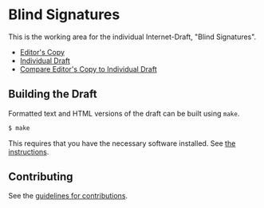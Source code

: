 # Blind Signatures

This is the working area for the individual Internet-Draft, "Blind Signatures".

* [Editor's Copy](https://chris-wood.github.io/draft-wood-cfrg-blind-signatures/#go.draft-wood-cfrg-blind-signatures.html)
* [Individual Draft](https://tools.ietf.org/html/draft-wood-cfrg-blind-signatures)
* [Compare Editor's Copy to Individual Draft](https://chris-wood.github.io/draft-wood-cfrg-blind-signatures/#go.draft-wood-cfrg-blind-signatures.diff)

## Building the Draft

Formatted text and HTML versions of the draft can be built using `make`.

```sh
$ make
```

This requires that you have the necessary software installed.  See
[the instructions](https://github.com/martinthomson/i-d-template/blob/master/doc/SETUP.md).


## Contributing

See the
[guidelines for contributions](https://github.com/chris-wood/draft-wood-cfrg-blind-signatures/blob/master/CONTRIBUTING.md).
